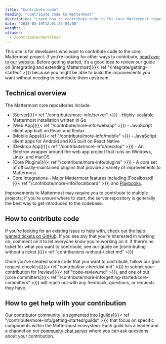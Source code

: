 ```yaml
---
title: "Contribute code"
heading: "Contribute code to Mattermost"
description: "Learn how to contribute code to the core Mattermost repositories."
date: "2018-05-19T12:01:23-04:00"
weight: 1
aliases:
  - /contribute/devtalks/
---
```


This site is for developers who want to contribute code to the core Mattermost project. If you’re looking for other ways to contribute, [head over to our website](https://mattermost.com/contribute/). Before getting started, it’s a good idea to review our guide on [integrating and extending Mattermost]({{< ref "/integrate/getting-started" >}}) because you might be able to build the improvements you want without needing to contribute them upstream.


## Technical overview

The Mattermost core repositories include:
* [Server]({{< ref "/contribute/more-info/server" >}}) - Highly-scalable Mattermost installation written in Go
* [Web App]({{< ref "/contribute/more-info/webapp" >}}) - JavaScript client app built on React and Redux
* [Mobile Apps]({{< ref "/contribute/more-info/mobile" >}}) - JavaScript client apps for Android and iOS built on React Native
* [Desktop App]({{< ref "/contribute/more-info/desktop" >}}) - An Electron wrapper around the web app project that runs on Windows, Linux, and macOS
* [Core Plugins]({{< ref "/contribute/more-info/plugins" >}}) - A core set of officially-maintained plugins that provide a variety of improvements to Mattermost.
* Core Integrations - Major Mattermost features including [Focalboard]({{< ref "/contribute/more-info/focalboard" >}}) and [Playbooks](https://github.com/mattermost/mattermost-plugin-playbooks).

Improvements to Mattermost may require you to contribute to multiple projects; if you’re unsure where to start, the server repository is generally the best way to get introduced to the codebase.


## How to contribute code

If you’re looking for an existing issue to help with, check out the [help wanted tickets on GitHub](https://mattermost.com/pl/help-wanted). If you see any that you’re interested in working on, comment on it to let everyone know you’re working on it. If there’s no ticket for what you want to contribute, see our guide on [contributing without a ticket.]({{< ref "contributions-without-ticket.md" >}})

Once you’ve created some code that you want to contribute, follow our [pull request checklist]({{< ref "contribution-checklist.md" >}}) to submit your contribution for [review]({{< ref "code-review.md" >}}), and one of our [core committers]({{< ref "/contribute/more-info/getting-started/core-committers" >}}) will reach out with any feedback, questions, or requests they have.


## How to get help with your contribution

Our contributor community is segmented into [guilds]({{< ref "/contribute/more-info/getting-started/guilds" >}}) that focus on specific components within the Mattermost ecosystem. Each guild has a leader and a channel on our [community chat server](https://docs.mattermost.com/guides/community-chat.html) where you can ask questions about your contribution.
